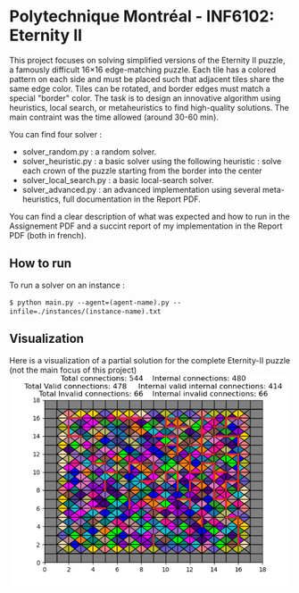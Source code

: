 # Polytechnique Montréal - INF6102: Eternity II

This project focuses on solving simplified versions of the Eternity II puzzle, a famously difficult 16×16 edge-matching puzzle. Each tile has a colored pattern on each side and must be placed such that adjacent tiles share the same edge color. Tiles can be rotated, and border edges must match a special "border" color. The task is to design an innovative algorithm using heuristics, local search, or metaheuristics to find high-quality solutions. The main contraint was the time allowed (around 30-60 min).

You can find four solver :
* solver_random.py : a random solver.
* solver_heuristic.py : a basic solver using the following heuristic : solve each crown of the puzzle starting from the border into the center
* solver_local_search.py : a basic local-search solver.
* solver_advanced.py : an advanced implementation using several meta-heuristics, full documentation in the Report PDF.

You can find a clear description of what was expected and how to run in the Assignement PDF and a succint report of my implementation in the Report PDF (both in french).

## How to run

To run a solver on an instance :
```console
$ python main.py --agent=(agent-name).py --infile=./instances/(instance-name).txt
```

## Visualization

Here is a visualization of a partial solution for the complete Eternity-II puzzle (not the main focus of this project)
![Visualization of a partial solution for the complete Eternity-II puzzle](img/eternity-complet.png)
